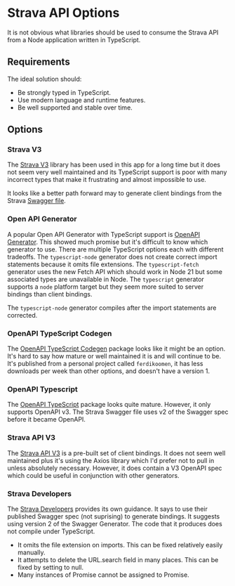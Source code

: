 # Strava API Options

It is not obvious what libraries should be used to consume the Strava API from a Node application written in TypeScript.

## Requirements

The ideal solution should:

* Be strongly typed in TypeScript.
* Use modern language and runtime features.
* Be well supported and stable over time.

## Options

### Strava V3

The [Strava V3](https://www.npmjs.com/package/strava-v3) library has been used in this app for a long time but it does
not seem very well maintained and its TypeScript support is poor with many incorrect types that make it frustrating and
almost impossible to use.

It looks like a better path forward may to generate client bindings from the Strava
[Swagger file](https://developers.strava.com/swagger/swagger.json).

### Open API Generator

A popular Open API Generator with TypeScript support is [OpenAPI Generator](https://openapi-generator.tech/). This
showed much promise but it's difficult to know which generator to use. There are multiple TypeScript options each with
different tradeoffs. The `typescript-node` generator does not create correct import statements because it omits file
extensions. The `typescript-fetch` generator uses the new Fetch API which should work in Node 21 but some associated
types are unavailable in Node. The `typescript` generator supports a `node` platform target but they seem more suited to
server bindings than client bindings.

The `typescript-node` generator compiles after the import statements are corrected.

### OpenAPI TypeScript Codegen

The [OpenAPI TypeScript Codegen](https://www.npmjs.com/package/openapi-typescript-codegen) package looks like it might
be an option. It's hard to say how mature or well maintained it is and will continue to be. It's published from a
personal project called `ferdikoomen`, it has less downloads per week than other options, and doesn't have a version 1.

### OpenAPI Typescript

The [OpenAPI TypeScript](https://www.npmjs.com/package/openapi-typescript) package looks quite mature. However, it only
supports OpenAPI v3. The Strava Swagger file uses v2 of the Swagger spec before it became OpenAPI.

### Strava API V3

The [Strava API V3](https://github.com/bergac/strava-api-v3) is a pre-built set of client bindings. It does not seem
well maintained plus it's using the Axios library which I'd prefer not to pull in unless absolutely necessary. However,
it does contain a V3 OpenAPI spec which could be useful in conjunction with other generators.

### Strava Developers

The [Strava Developers](https://developers.strava.com/) provides its own guidance. It says to use their published
Swagger spec (not suprising) to generate bindings. It suggests using version 2 of the Swagger Generator. The code that
it produces does not compile under TypeScript.

* It omits the file extension on imports. This can be fixed relatively easily manually.
* It attempts to delete the URL.search field in many places. This can be fixed by setting to null.
* Many instances of Promise<unknown> cannot be assigned to Promise<MoreSpecificType>.

